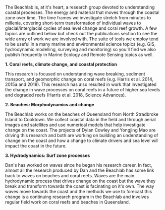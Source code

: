 The Beachlab is, at it's heart, a research group devoted to understanding coastal processes. The energy and material that moves through the coastal zone over time. The time frames we investigate stretch from minutes to millenia, covering short-term transformation of individual waves to glacial/interglacial cycles of sea level change and coral reef growth. A few topics are outlined below but check out the publications section to see the wide array of work we are involved with. The suite of tools we employ tend to be useful in a many marine and environmental science topics (e.g. GIS, hydrodynamic modelling, surveying and monitoring) so you'll find we also publish frequently in Marine Ecology and Remote Sensing topics as well.

**1. Coral reefs, climate change, and coastal protection**

This research is focused on understanding wave breaking, sediment transport, and geomorphic change on coral reefs (e.g. Harris et al. 2014, 2015a and 2018). This research has also resulted in work that investigated the change in wave processes on coral reefs in a future of higher sea levels and degraded reefs (Harris et al. 2018, Science Advances).


**2. Beaches: Morphodynamics and change**

The Beachlab works on the beaches of Queensland from North Stradbroke Island to Cooktown. We collect coastal data in the field and through aerial images and satellites and use numerical models that help investigate change on the coast. The projects of Dylan Cowley and Yongjing Mao are driving this research and both are working on building an understanding of change on the coast and how a change to climate drivers and sea level will impact the coast in the future.


**3. Hydrodynamics: Surf zone processes**

Dan's has worked on waves since he began his research career. In fact, almost all the research produced by Dan and the Beachlab has some link back to waves on beaches and coral reefs. Waves are the main hydrodynamic process that drives change on the coast but the wave they break and transform towards the coast is facinating on it's own. The way waves move towards the coast and the methods we use to forecast this change is a continuing research program in the Beachlab and involves regular field work on coral reefs and beaches in Queensland.
